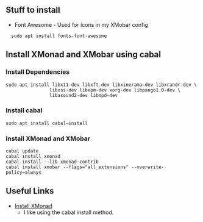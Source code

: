 ## Stuff to install
* Font Awesome - Used for icons in my XMobar config
```
  sudo apt install fonts-font-awesome
```

## Install XMonad and XMobar using cabal
### Install Dependencies
```
sudo apt install libx11-dev libxft-dev libxinerama-dev libxrandr-dev \
                libxss-dev libxpm-dev xorg-dev libpango1.0-dev \
                libasound2-dev libmpd-dev
```

### Install cabal
```
sudo apt install cabal-install
```

### Install XMonad and XMobar
```
cabal update
cabal install xmonad 
cabal install --lib xmonad-contrib
cabal install xmobar --flags="all_extensions" --overwrite-policy=always
```

## Useful Links
* [Install XMonad](https://xmonad.org/INSTALL.html)
  * I like using the cabal install method.

